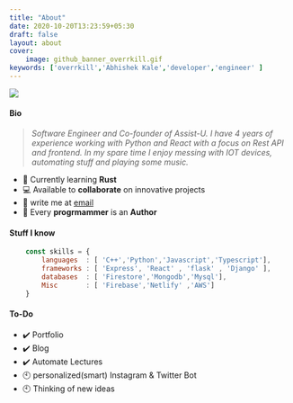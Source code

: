 ```yaml
---
title: "About"
date: 2020-10-20T13:23:59+05:30
draft: false
layout: about
cover:
    image: github_banner_overrkill.gif
keywords: ['overrkill','Abhishek Kale','developer','engineer' ]
---
```


[![](https://www.codewars.com/users/abhishekkale/badges/small)](https://www.codewars.com/users/abhishekkale) 


#### Bio
>*Software Engineer and Co-founder of Assist-U. I have 4 years of experience working with Python and React with a focus on Rest API and frontend. In my spare time I enjoy messing with IOT devices, automating stuff and playing some music.*

- 🌱 Currently learning **Rust**<br> 
- 💻 Available to **collaborate** on innovative projects 
- 📧 write me at [email](mailto:zabhishekkale@gmail.com) <br> 
- 📌 Every **progrmammer** is an **Author**  <br>

#### Stuff I know
```javascript
    const skills = {
        languages  : [ 'C++','Python','Javascript','Typescript'],
        frameworks : [ 'Express', 'React' , 'flask' , 'Django' ],
        databases  : [ 'Firestore','Mongodb','Mysql'],
        Misc       : [ 'Firebase','Netlify' ,'AWS']
    }
```
#### To-Do

- ✔️ Portfolio
- ✔️ Blog
- ✔️ Automate Lectures
- 🕙 personalized(smart)  Instagram & Twitter Bot
- 🕙 Thinking of new ideas
